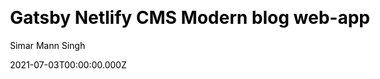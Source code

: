 ---
title: Gatsby Netlify CMS Modern blog web-app
github: https://github.com/simarmannsingh/gatsby-netlifycms-starter-template
demo: https://gatsby-netlifycms-modern-template.netlify.app/
author: Simar Mann Singh
date: 2021-07-03T00:00:00.000Z
ssg:
  - Gatsby
cms:
  - NetlifyCMS
css:
  - Bulma
archetype:
  - Blog
description: >-
  This public repo is an example blog web-app that is built with Gatsby using
  Netlify CMS. It follows the JAMstack architecture by using Git as a single
  source of truth, and Netlify for continuous deployment, and CDN distribution.
draft: false
publish_date: '2021-06-21T21:16:31Z'
update_date: '2021-10-29T20:19:59Z'
github_star: 34
github_fork: 12
---